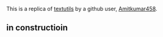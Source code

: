 This is a replica of [textutils](https://github.com/Amitkumar458/textutils) by a github user, [Amitkumar458](https://github.com/Amitkumar458).

## in constructioin
